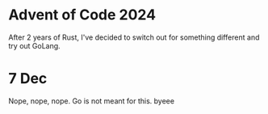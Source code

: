 # Advent of Code 2024

After 2 years of Rust, I've decided to switch out for something different and try out GoLang.

# 7 Dec

Nope, nope, nope. Go is not meant for this. byeee
